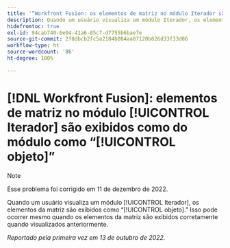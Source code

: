 ```yaml
---
title: '“Workfront Fusion: os elementos de matriz no módulo Iterador são exibidos como objeto”'
description: Quando um usuário visualiza um módulo Iterador, os elementos da matriz são exibidos como objeto. Isso pode ocorrer mesmo quando os elementos da matriz são exibidos corretamente quando visualizados anteriormente.
hidefromtoc: true
exl-id: 94cab740-6e04-41a6-85c7-d7755b6bae7e
source-git-commit: 2f8dbcb2fc5a2184b084aa87120b826d33f33d86
workflow-type: ht
source-wordcount: '86'
ht-degree: 100%

---
```


# [!DNL Workfront Fusion]: elementos de matriz no módulo [!UICONTROL Iterador] são exibidos como do módulo como “[!UICONTROL objeto]”

>[!NOTE]
>
>Esse problema foi corrigido em 11 de dezembro de 2022.

Quando um usuário visualiza um módulo [!UICONTROL Iterador], os elementos da matriz são exibidos como “[!UICONTROL objeto].” Isso pode ocorrer mesmo quando os elementos da matriz são exibidos corretamente quando visualizados anteriormente.

_Reportado pela primeira vez em 13 de outubro de 2022._
